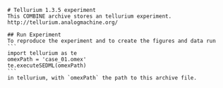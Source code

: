 
        # Tellurium 1.3.5 experiment
        This COMBINE archive stores an tellurium experiment.
        http://tellurium.analogmachine.org/

        ## Run Experiment
        To reproduce the experiment and to create the figures and data run
        ```
        import tellurium as te
        omexPath = 'case_01.omex'
        te.executeSEDML(omexPath)
        ```
        in tellurium, with `omexPath` the path to this archive file.
        